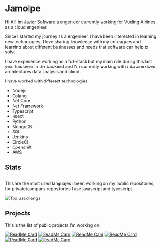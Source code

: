 # Jamolpe

Hi All! Im Javier Software a engenieer currently working for Vueling Airlines as a cloud engenieer.

Since I started my journey as a engenieer, I have been interested in learning new technologies, I love sharing knowledge with my colleagues and learning about different businesses and needs that software can help to solve.

I have experience working as a full-stack but my main role during this last year has been in the backend and I'm currently working with microservices architectures data analysis and cloud.

I have worked with different technologies:

- Nodejs
- Golang
- Net Core
- Net Framework
- Typescript
- React
- Python
- MongoDB
- SQL
- Jenkins
- CircleCI
- Openshift
- AWS

## Stats

![<This year stats>](https://github-readme-stats.vercel.app/api?username=jamolpe&show_icons=true&theme=tokyonight&?count_private=true)

This are the most used languajes I been working on my public repositories, for private/company repositories I use javascript and typescript

![Top used langs](https://github-readme-stats.vercel.app/api/top-langs/?username=jamolpe&hide=java)

## Projects

This is the list of public projects I'm working on.

[![ReadMe Card](https://github-readme-stats.vercel.app/api/pin/?username=jamolpe&repo=go-sessioner&theme=dark)](https://github.com/jamolpe/go-sessioner)
[![ReadMe Card](https://github-readme-stats.vercel.app/api/pin/?username=jamolpe&repo=gologger&theme=dark)](https://github.com/jamolpe/gologger)
[![ReadMe Card](https://github-readme-stats.vercel.app/api/pin/?username=jamolpe&repo=mailer-generator&theme=dark)](https://github.com/jamolpe/mailer-generator)
[![ReadMe Card](https://github-readme-stats.vercel.app/api/pin/?username=jamolpe&repo=NetCoreUserAPI&theme=dark)](https://github.com/jamolpe/NetCoreUserAPI)
[![ReadMe Card](https://github-readme-stats.vercel.app/api/pin/?username=jamolpe&repo=TiendeoAssesment&theme=dark)](https://github.com/jamolpe/TiendeoAssesment)
[![ReadMe Card](https://github-readme-stats.vercel.app/api/pin/?username=jamolpe&repo=AxaAssesment&theme=dark)](https://github.com/jamolpe/AxaAssesment)
